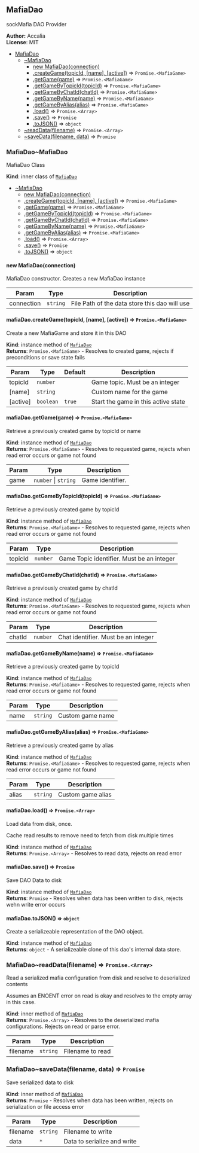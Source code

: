 <a name="sockmafia.src.dao.module_MafiaDao"></a>

## MafiaDao
sockMafia DAO Provider

**Author:** Accalia  
**License**: MIT  

* [MafiaDao](#sockmafia.src.dao.module_MafiaDao)
    * [~MafiaDao](#sockmafia.src.dao.module_MafiaDao..MafiaDao)
        * [new MafiaDao(connection)](#new_sockmafia.src.dao.module_MafiaDao..MafiaDao_new)
        * [.createGame(topicId, [name], [active])](#sockmafia.src.dao.module_MafiaDao..MafiaDao+createGame) ⇒ <code>Promise.&lt;MafiaGame&gt;</code>
        * [.getGame(game)](#sockmafia.src.dao.module_MafiaDao..MafiaDao+getGame) ⇒ <code>Promise.&lt;MafiaGame&gt;</code>
        * [.getGameByTopicId(topicId)](#sockmafia.src.dao.module_MafiaDao..MafiaDao+getGameByTopicId) ⇒ <code>Promise.&lt;MafiaGame&gt;</code>
        * [.getGameByChatId(chatId)](#sockmafia.src.dao.module_MafiaDao..MafiaDao+getGameByChatId) ⇒ <code>Promise.&lt;MafiaGame&gt;</code>
        * [.getGameByName(name)](#sockmafia.src.dao.module_MafiaDao..MafiaDao+getGameByName) ⇒ <code>Promise.&lt;MafiaGame&gt;</code>
        * [.getGameByAlias(alias)](#sockmafia.src.dao.module_MafiaDao..MafiaDao+getGameByAlias) ⇒ <code>Promise.&lt;MafiaGame&gt;</code>
        * [.load()](#sockmafia.src.dao.module_MafiaDao..MafiaDao+load) ⇒ <code>Promise.&lt;Array&gt;</code>
        * [.save()](#sockmafia.src.dao.module_MafiaDao..MafiaDao+save) ⇒ <code>Promise</code>
        * [.toJSON()](#sockmafia.src.dao.module_MafiaDao..MafiaDao+toJSON) ⇒ <code>object</code>
    * [~readData(filename)](#sockmafia.src.dao.module_MafiaDao..readData) ⇒ <code>Promise.&lt;Array&gt;</code>
    * [~saveData(filename, data)](#sockmafia.src.dao.module_MafiaDao..saveData) ⇒ <code>Promise</code>

<a name="sockmafia.src.dao.module_MafiaDao..MafiaDao"></a>

### MafiaDao~MafiaDao
MafiaDao Class

**Kind**: inner class of <code>[MafiaDao](#sockmafia.src.dao.module_MafiaDao)</code>  

* [~MafiaDao](#sockmafia.src.dao.module_MafiaDao..MafiaDao)
    * [new MafiaDao(connection)](#new_sockmafia.src.dao.module_MafiaDao..MafiaDao_new)
    * [.createGame(topicId, [name], [active])](#sockmafia.src.dao.module_MafiaDao..MafiaDao+createGame) ⇒ <code>Promise.&lt;MafiaGame&gt;</code>
    * [.getGame(game)](#sockmafia.src.dao.module_MafiaDao..MafiaDao+getGame) ⇒ <code>Promise.&lt;MafiaGame&gt;</code>
    * [.getGameByTopicId(topicId)](#sockmafia.src.dao.module_MafiaDao..MafiaDao+getGameByTopicId) ⇒ <code>Promise.&lt;MafiaGame&gt;</code>
    * [.getGameByChatId(chatId)](#sockmafia.src.dao.module_MafiaDao..MafiaDao+getGameByChatId) ⇒ <code>Promise.&lt;MafiaGame&gt;</code>
    * [.getGameByName(name)](#sockmafia.src.dao.module_MafiaDao..MafiaDao+getGameByName) ⇒ <code>Promise.&lt;MafiaGame&gt;</code>
    * [.getGameByAlias(alias)](#sockmafia.src.dao.module_MafiaDao..MafiaDao+getGameByAlias) ⇒ <code>Promise.&lt;MafiaGame&gt;</code>
    * [.load()](#sockmafia.src.dao.module_MafiaDao..MafiaDao+load) ⇒ <code>Promise.&lt;Array&gt;</code>
    * [.save()](#sockmafia.src.dao.module_MafiaDao..MafiaDao+save) ⇒ <code>Promise</code>
    * [.toJSON()](#sockmafia.src.dao.module_MafiaDao..MafiaDao+toJSON) ⇒ <code>object</code>

<a name="new_sockmafia.src.dao.module_MafiaDao..MafiaDao_new"></a>

#### new MafiaDao(connection)
MafiaDao constructor. Creates a new MafiaDao instance


| Param | Type | Description |
| --- | --- | --- |
| connection | <code>string</code> | File Path of the data store this dao will use |

<a name="sockmafia.src.dao.module_MafiaDao..MafiaDao+createGame"></a>

#### mafiaDao.createGame(topicId, [name], [active]) ⇒ <code>Promise.&lt;MafiaGame&gt;</code>
Create a new MafiaGame and store it in this DAO

**Kind**: instance method of <code>[MafiaDao](#sockmafia.src.dao.module_MafiaDao..MafiaDao)</code>  
**Returns**: <code>Promise.&lt;MafiaGame&gt;</code> - Resolves to created game, rejects if preconditions or save state fails  

| Param | Type | Default | Description |
| --- | --- | --- | --- |
| topicId | <code>number</code> |  | Game topic. Must be an integer |
| [name] | <code>string</code> |  | Custom name for the game |
| [active] | <code>boolean</code> | <code>true</code> | Start the game in this active state |

<a name="sockmafia.src.dao.module_MafiaDao..MafiaDao+getGame"></a>

#### mafiaDao.getGame(game) ⇒ <code>Promise.&lt;MafiaGame&gt;</code>
Retrieve a previously created game by topicId or name

**Kind**: instance method of <code>[MafiaDao](#sockmafia.src.dao.module_MafiaDao..MafiaDao)</code>  
**Returns**: <code>Promise.&lt;MafiaGame&gt;</code> - Resolves to requested game, rejects when read error occurs or game not found  

| Param | Type | Description |
| --- | --- | --- |
| game | <code>number</code> &#124; <code>string</code> | Game identifier. |

<a name="sockmafia.src.dao.module_MafiaDao..MafiaDao+getGameByTopicId"></a>

#### mafiaDao.getGameByTopicId(topicId) ⇒ <code>Promise.&lt;MafiaGame&gt;</code>
Retrieve a previously created game by topicId

**Kind**: instance method of <code>[MafiaDao](#sockmafia.src.dao.module_MafiaDao..MafiaDao)</code>  
**Returns**: <code>Promise.&lt;MafiaGame&gt;</code> - Resolves to requested game, rejects when read error occurs or game not found  

| Param | Type | Description |
| --- | --- | --- |
| topicId | <code>number</code> | Game Topic identifier. Must be an integer |

<a name="sockmafia.src.dao.module_MafiaDao..MafiaDao+getGameByChatId"></a>

#### mafiaDao.getGameByChatId(chatId) ⇒ <code>Promise.&lt;MafiaGame&gt;</code>
Retrieve a previously created game by chatId

**Kind**: instance method of <code>[MafiaDao](#sockmafia.src.dao.module_MafiaDao..MafiaDao)</code>  
**Returns**: <code>Promise.&lt;MafiaGame&gt;</code> - Resolves to requested game, rejects when read error occurs or game not found  

| Param | Type | Description |
| --- | --- | --- |
| chatId | <code>number</code> | Chat identifier. Must be an integer |

<a name="sockmafia.src.dao.module_MafiaDao..MafiaDao+getGameByName"></a>

#### mafiaDao.getGameByName(name) ⇒ <code>Promise.&lt;MafiaGame&gt;</code>
Retrieve a previously created game by topicId

**Kind**: instance method of <code>[MafiaDao](#sockmafia.src.dao.module_MafiaDao..MafiaDao)</code>  
**Returns**: <code>Promise.&lt;MafiaGame&gt;</code> - Resolves to requested game, rejects when read error occurs or game not found  

| Param | Type | Description |
| --- | --- | --- |
| name | <code>string</code> | Custom game name |

<a name="sockmafia.src.dao.module_MafiaDao..MafiaDao+getGameByAlias"></a>

#### mafiaDao.getGameByAlias(alias) ⇒ <code>Promise.&lt;MafiaGame&gt;</code>
Retrieve a previously created game by alias

**Kind**: instance method of <code>[MafiaDao](#sockmafia.src.dao.module_MafiaDao..MafiaDao)</code>  
**Returns**: <code>Promise.&lt;MafiaGame&gt;</code> - Resolves to requested game, rejects when read error occurs or game not found  

| Param | Type | Description |
| --- | --- | --- |
| alias | <code>string</code> | Custom game alias |

<a name="sockmafia.src.dao.module_MafiaDao..MafiaDao+load"></a>

#### mafiaDao.load() ⇒ <code>Promise.&lt;Array&gt;</code>
Load data from disk, once.

Cache read results to remove need to fetch from disk multiple times

**Kind**: instance method of <code>[MafiaDao](#sockmafia.src.dao.module_MafiaDao..MafiaDao)</code>  
**Returns**: <code>Promise.&lt;Array&gt;</code> - Resolves to read data, rejects on read error  
<a name="sockmafia.src.dao.module_MafiaDao..MafiaDao+save"></a>

#### mafiaDao.save() ⇒ <code>Promise</code>
Save DAO Data to disk

**Kind**: instance method of <code>[MafiaDao](#sockmafia.src.dao.module_MafiaDao..MafiaDao)</code>  
**Returns**: <code>Promise</code> - Resolves when data has been written to disk, rejects wehn write error occurs  
<a name="sockmafia.src.dao.module_MafiaDao..MafiaDao+toJSON"></a>

#### mafiaDao.toJSON() ⇒ <code>object</code>
Create a serializeable representation of the DAO object.

**Kind**: instance method of <code>[MafiaDao](#sockmafia.src.dao.module_MafiaDao..MafiaDao)</code>  
**Returns**: <code>object</code> - A serializeable clone of this dao's internal data store.  
<a name="sockmafia.src.dao.module_MafiaDao..readData"></a>

### MafiaDao~readData(filename) ⇒ <code>Promise.&lt;Array&gt;</code>
Read a serialized mafia configuration from disk and resolve to deserialized contents

Assumes an ENOENT error on read is okay and resolves to the empty array in this case.

**Kind**: inner method of <code>[MafiaDao](#sockmafia.src.dao.module_MafiaDao)</code>  
**Returns**: <code>Promise.&lt;Array&gt;</code> - Resolves to the deserialized mafia configurations. Rejects on read or parse error.  

| Param | Type | Description |
| --- | --- | --- |
| filename | <code>string</code> | Filename to read |

<a name="sockmafia.src.dao.module_MafiaDao..saveData"></a>

### MafiaDao~saveData(filename, data) ⇒ <code>Promise</code>
Save serialized data to disk

**Kind**: inner method of <code>[MafiaDao](#sockmafia.src.dao.module_MafiaDao)</code>  
**Returns**: <code>Promise</code> - Resolves when data has been written, rejects on serialization or file access error  

| Param | Type | Description |
| --- | --- | --- |
| filename | <code>string</code> | Filename to write |
| data | <code>\*</code> | Data to serialize and write |

